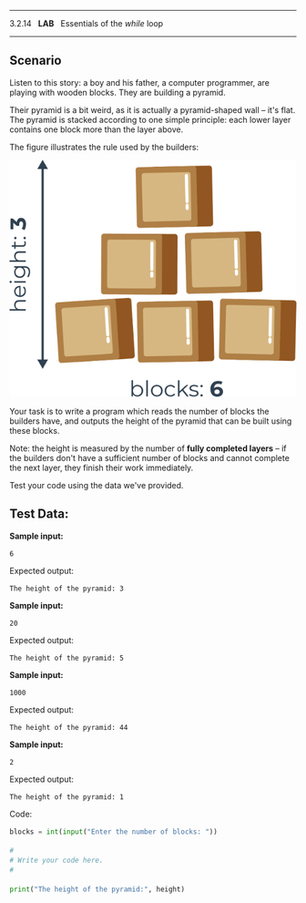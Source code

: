 
---

3.2.14   **LAB**   Essentials of the _while_ loop

---

## Scenario

Listen to this story: a boy and his father, a computer programmer, are playing with wooden blocks. They are building a pyramid.

Their pyramid is a bit weird, as it is actually a pyramid-shaped wall – it's flat. The pyramid is stacked according to one simple principle: each lower layer contains one block more than the layer above.

The figure illustrates the rule used by the builders:

![Block Pyramid](img/3fe9e03670b96fc65999f8d7ba1a478ac1812790.png)

Your task is to write a program which reads the number of blocks the builders have, and outputs the height of the pyramid that can be built using these blocks.

Note: the height is measured by the number of **fully completed layers** – if the builders don't have a sufficient number of blocks and cannot complete the next layer, they finish their work immediately.

Test your code using the data we've provided.

  

## Test Data:

**Sample input:**

```
6
```

Expected output:

```Output
The height of the pyramid: 3
```

**Sample input:**

```
20
```

Expected output:

```Output
The height of the pyramid: 5
```

**Sample input:**

```
1000
```

Expected output:

```Output
The height of the pyramid: 44
```

**Sample input:**

```
2
```

Expected output:

```Output
The height of the pyramid: 1
```

Code:
```python
blocks = int(input("Enter the number of blocks: "))

#
# Write your code here.
#	

print("The height of the pyramid:", height)

```